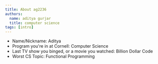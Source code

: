 ```yaml
---
title: About ag2236
authors:
  name: aditya gurjar
  title: computer science
tags: [intro]
---
```


- Name/Nickname: Aditya
- Program you're in at Cornell: Computer Science
- Last TV show you binged, or a movie you watched: Billion Dollar Code
- Worst CS Topic: Functional Programming
